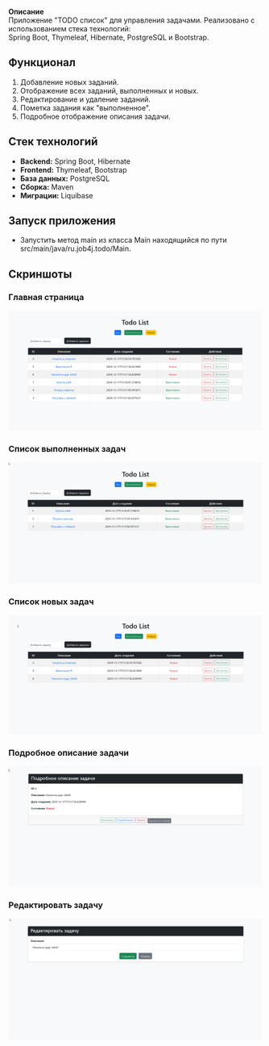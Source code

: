 **Описание**  
Приложение "TODO список" для управления задачами. Реализовано с использованием стека технологий:  
Spring Boot, Thymeleaf, Hibernate, PostgreSQL и Bootstrap.

## **Функционал**
1. Добавление новых заданий.
2. Отображение всех заданий, выполненных и новых.
3. Редактирование и удаление заданий.
4. Пометка задания как "выполненное".
5. Подробное отображение описания задачи.

## **Стек технологий**
- **Backend:** Spring Boot, Hibernate
- **Frontend:** Thymeleaf, Bootstrap
- **База данных:** PostgreSQL
- **Сборка:** Maven
- **Миграции:** Liquibase

## **Запуск приложения**
- Запустить метод main из класса Main находящийся по пути src/main/java/ru.job4j.todo/Main.

## **Скриншоты**

### Главная страница
![Главная страница](images/img.png)

### Список выполненных задач
![Список выполненных_задач](images/img_1.png)

### Список новых задач
![Список новых_задач](images/img_2.png)

### Подробное описание задачи
![Подробное описание задачи](images/img_3.png)

### Редактировать задачу
![Редактировать задачу](images/img_4.png)
